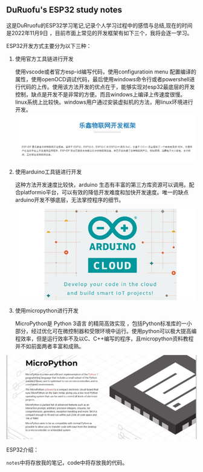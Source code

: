 ## DuRuofu's ESP32 study notes

这是DuRruofu的ESP32学习笔记,记录个人学习过程中的感悟与总结,现在的时间是2022年11月9日 ，目前市面上常见的开发框架有如下三个，我将会逐一学习。

ESP32开发方式主要分为以下三种：

1. 使用官方工具链进行开发

   使用vscode或者官方esp-id编写代码，使用configuratioin menu 配置编译的属性，使用openOCD调试代码，最后使用windows命令行或者powershell进行代码的上传。使用该方法开发的优点在于，能够实现对esp32最底层的开发控制，缺点是开发不是非常的方便。而且windows上编译上传速度很慢。linux系统上比较快。windows用户通过安装虚拟机的方法，用linux环境进行开发。
   <img src="img/乐鑫框架.jpg" style="zoom:67%;" />

2. 使用arduino工具链进行开发

   这种方法开发速度比较快，arduino 生态有丰富的第三方库资源可以调用。配合platformio平台，可以有效的降低开发难度和加快开发速度。唯一的缺点arduino开发不够底层，无法掌控程序的细节。

   <img src="img/arduino.jpg"  />

3. 使用micropython进行开发

   MicroPython是 Python 3语言 的精简高效实现 ，包括Python标准库的一小部分，经过优化可在微控制器和受限环境中运行。使用python可以极大提高编程效率，但是运行效率不及以C、C++编写的程序，且micropython资料教程并不如前面两者丰富和成熟。

<img src="img/MicroPython.jpg" style="zoom: 67%;" />

ESP32介绍：

`notes`中将存放我的笔记，code中将存放我的代码。